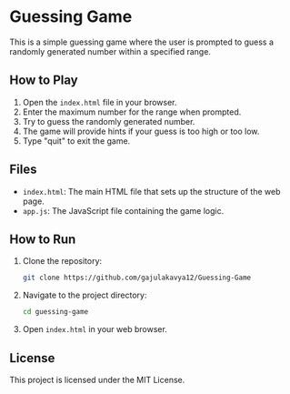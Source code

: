 # Guessing Game

This is a simple guessing game where the user is prompted to guess a randomly generated number within a specified range.

## How to Play

1. Open the `index.html` file in your browser.
2. Enter the maximum number for the range when prompted.
3. Try to guess the randomly generated number.
4. The game will provide hints if your guess is too high or too low.
5. Type "quit" to exit the game.

## Files

- `index.html`: The main HTML file that sets up the structure of the web page.
- `app.js`: The JavaScript file containing the game logic.

## How to Run

1. Clone the repository:
    ```sh
    git clone https://github.com/gajulakavya12/Guessing-Game
    ```
2. Navigate to the project directory:
    ```sh
    cd guessing-game
    ```
3. Open `index.html` in your web browser.

## License

This project is licensed under the MIT License.
